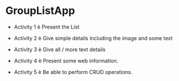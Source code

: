 # GroupListApp

- Activity 1 è Present the List 

- Activity 2 è Give simple details including the image and some text  

- Activity 3 è Give all / more text details 

- Activity 4 è Present some web information. 

- Activity 5 è Be able to perform CRUD operations. 
